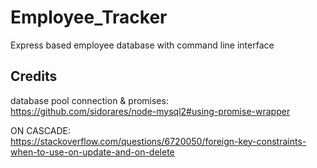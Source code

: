 # Employee_Tracker
Express based employee database with command line interface


## Credits

database pool connection & promises:  
https://github.com/sidorares/node-mysql2#using-promise-wrapper

ON CASCADE:  
https://stackoverflow.com/questions/6720050/foreign-key-constraints-when-to-use-on-update-and-on-delete